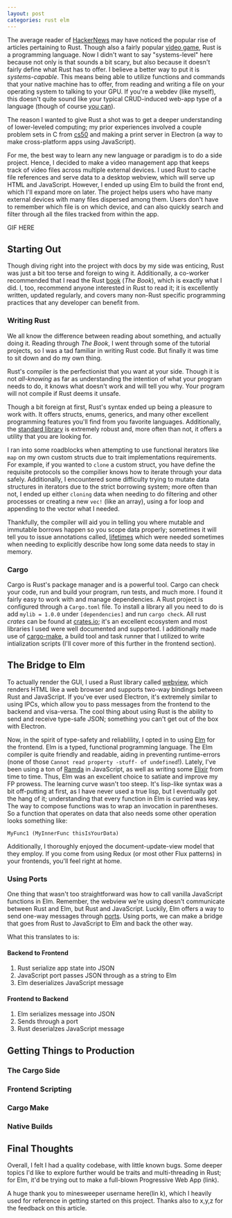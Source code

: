 ```yaml
---
layout: post
categories: rust elm
---
```

The average reader of [HackerNews](https://news.ycombinator.com/) may have noticed the popular rise of articles pertaining to Rust. Though also a fairly popular [video game](https://www.google.com/search?q=rust+game&rlz=1C5CHFA_enUS805US805&oq=rust+game&aqs=chrome..69i57.1588j0j1&sourceid=chrome&ie=UTF-8), Rust is a programming language. Now I didn't want to say "systems-level" here because not only is that sounds a bit scary, but also because it doesn't fairly define what Rust has to offer. I believe a better way to put it is *systems-capable*. This means being able to utilize functions and commands that your native machine has to offer, from reading and writing a file on your operating system to talking to your GPU. If you're a webdev (like myself), this doesn't quite sound like your typical CRUD-induced web-app type of a language (though of course [you can](https://rocket.rs/)).

The reason I wanted to give Rust a shot was to get a deeper understanding of lower-leveled computing; my prior experiences involved a couple problem sets in C from [cs50](https://www.edx.org/course/cs50s-introduction-computer-science-harvardx-cs50x) and making a print server in Electron (a way to make cross-platform apps using JavaScript).

For me, the best way to learn any new language or paradigm is to do a side project. Hence, I decided to make a video management app that keeps track of video files across multiple external devices. I used Rust to cache file references and serve data to a desktop webview, which will serve up HTML and JavaScript. However, I ended up using Elm to build the front end, which I'll expand more on later. The project helps users who have many external devices with many files dispersed among them. Users don't have to remember which file is on which device, and can also quickly search and filter through all the files tracked from within the app.

GIF HERE

## Starting Out

Though diving right into the project with docs by my side was enticing, Rust was just a bit too terse and foreign to wing it. Additionally, a co-worker recommended that I read the Rust [book](https://doc.rust-lang.org/book/) (*The Book*), which is exactly what I did. I, too, recommend anyone interested in Rust to read it; it is excellently written, updated regularly, and covers many non-Rust specific programming practices that any developer can benefit from. 

### Writing Rust

We all know the difference between reading about something, and actually doing it. Reading through *The Book*, I went through some of the tutorial projects, so I was a tad familiar in writing Rust code. But finally it was time to sit down and do my own thing. 

Rust's compiler is the perfectionist that you want at your side. Though it is not *all-knowing* as far as understanding the intention of what your program needs to do, it knows what doesn't work and will tell you why. Your program will not compile if Rust deems it unsafe.

Though a bit foreign at first, Rust's syntax ended up being a pleasure to work with. It offers structs, enums, generics, and many other excellent programming features you'll find from you favorite languages. Additionally, the [standard library](https://doc.rust-lang.org/std/) is extremely robust and, more often than not, it offers a utility that you are looking for.

I ran into some roadblocks when attempting to use functional iterators like `map` on my own custom structs due to trait implementations requirements. For example, if you wanted to `clone` a custom struct, you have define the requisite protocols so the compilier knows how to iterate through your data safely. Additionally, I encountered some difficulty trying to mutate data structures in iterators due to the strict borrowing system; more often than not, I ended up either `cloning` data when needing to do filtering and other processes or creating a new `vec!` (like an array), using a for loop and appending to the vector what I needed.

Thankfully, the compiler will aid you in telling you where mutable and immutable borrows happen so you scope data properly; sometimes it will tell you to issue annotations called, [lifetimes](https://doc.rust-lang.org/book/ch10-03-lifetime-syntax.html) which were needed sometimes when needing to explicitly describe how long some data needs to stay in memory.

### Cargo

Cargo is Rust's package manager and is a powerful tool. Cargo can check your code, run and build your program, run tests, and much more. I found it fairly easy to work with and manage dependencies. A Rust project is configured through a `Cargo.toml` file. To install a library all you need to do is add `mylib = 1.0.0` under `[dependencies]` and run `cargo check`. All rust *crates* can be found at [crates.io](https://crates.io/); it's an excellent ecosystem and most libraries I used were well documented and supported. I additionally made use of [cargo-make](https://sagiegurari.github.io/cargo-make/), a build tool and task runner that I utilized to write intialization scripts (I'll cover more of this further in the frontend section).

## The Bridge to Elm

To actually render the GUI, I used a Rust library called [webview](https://github.com/Boscop/web-view), which renders HTML like a web browser and supports two-way bindings between Rust and JavaScript. If you've ever used Electron, it's extremely similar to using IPCs, which allow you to pass messages from the frontend to the backend and visa-versa. The cool thing about using Rust is the ability to send and receive type-safe JSON; something you can't get out of the box with Electron. 

Now, in the spirit of type-safety and reliablility, I opted in to using [Elm](https://elm-lang.org/) for the frontend. Elm is a typed, functional programming language. The Elm compiler is quite friendly and readable, aiding in preventing runtime-errors (none of those `Cannot read property -stuff- of undefined`!). Lately, I've been using a ton of [Ramda](https://ramdajs.com/) in JavaScript, as well as writing some [Elixir](https://elixir-lang.org/) from time to time. Thus, Elm was an excellent choice to satiate and improve my FP prowess. The learning curve wasn't too steep. It's lisp-like syntax was a bit off-putting at first, as I have never used a true lisp, but I eventually got the hang of it; understanding that every function in Elm is curried was key. The way to compose functions was to wrap an invocation in parentheses. So a function that operates on data that also needs some other operation looks something like:

```
MyFunc1 (MyInnerFunc thisIsYourData)
```

Additionally, I thoroughly enjoyed the document-update-view model that they employ. If you come from using Redux (or most other Flux patterns) in your frontends, you'll feel right at home. 

### Using Ports

One thing that wasn't too straightforward was how to call vanilla JavaScript functions in Elm. Remember, the webview we're using doesn't communicate between Rust and Elm, but Rust and JavaScript. Luckily, Elm offers a way to send one-way messages through [ports](https://guide.elm-lang.org/interop/ports.html). Using ports, we can make a bridge that goes from Rust to JavaScript to Elm and back the other way.

What this translates to is:

#### Backend to Frontend
  1. Rust serialize app state into JSON 
  2. JavaScript port passes JSON through as a string to Elm
  3. Elm deserializes JavaScript message

#### Frontend to Backend
  1. Elm serializes message into JSON 
  2. Sends through a port 
  3. Rust deserialzes JavaScript message

## Getting Things to Production

### The Cargo Side

### Frontend Scripting

### Cargo Make

### Native Builds

## Final Thoughts
Overall, I felt I had a quality codebase, with little known bugs. Some deeper topics I'd like to explore further would be traits and multi-threading in Rust; for Elm, it'd be trying out to make a full-blown Progressive Web App (link).

A huge thank you to minesweeper username here(lin   k), which I heavily used for reference in getting started on this project. Thanks also to x,y,z for the feedback on this article.